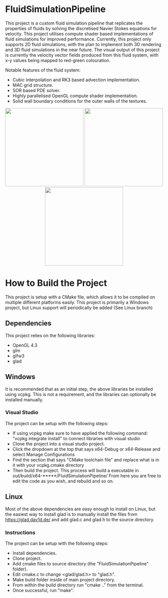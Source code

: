 # FluidSimulationPipeline

This project is a custom fluid simulation pipeline that replicates the properties of fluids by solving the discretised Navier Stokes equations for velocity.
This project utilises compute shader based implementations of fluid simulations for improved performance.
Currently, this project only supports 2D fluid simulations, with the plan to implement both 3D rendering and 3D fluid simulations in the near future.
The visual output of this project is currently the velocity vector fields produced from this fluid system, with x-y values being mapped to red-green colouration.

Notable features of the fluid system:
* Cubic interpolation and RK3 based advection implementation.
* MAC grid structure.
* SOR based PDE solver.
* Highly parallelised OpenGL compute shader implementation.
* Solid wall boundary conditions for the outer walls of the textures.

<p float="left" align="center">
  <img src="/Images/FluidInteraction.gif" width="250" />
  <img src="/Images/FluidRun.gif" width="250" /> 
  <img src="/Images/FluidSpiral.gif" width="250" />
</p>


  # How to Build the Project
  This project is setup with a CMake file, which allows it to be compiled on multiple different platforms easily.
  This project is primarily a Windows project, but Linux support will periodically be added (See Linux branch)


## Dependencies

  This project relies on the following libraries:

  * OpenGL 4.3
  * glm
  * glfw3
  * glad
 
  ## Windows

  It is recommended that as an initial step, the above libraries be installed using vcpkg.
  This is not a requirement, and the libraries can optionally be installed manually.
  
  ### Visual Studio
  The project can be setup with the following steps:
  * If using vcpkg make sure to have applied the following command: "vcpkg integrate install" to connect libraries with visual studio
  * Clone the project into a visual studio project.
  * Click the dropdown at the top that says x64-Debug or x64-Release and select Manage Configurations
  * Find the section that says "CMake toolchain file" and replace what is in it with your vcpkg.cmake directory
  * Then build the project.
  This process will build a executable in out/build/x64-*****/FluidSimulationPipeline/
  From here you are free to edit the code as you wish, and rebuild and so on.

## Linux

Most of the above dependencies are easy enough to install on Linux, but the easiest way to install glad is to manually install the files from <https://glad.dav1d.de/> and add glad.c and glad.h to the source directory.

### Instructions
The project can be setup with the following steps:
* Install dependencies.
* Clone project.
* Add cmake files to source directory (the "FluidSimulationPipeline" folder).
* Edit cmake.c to change <glad/glad.h> to "glad.h".
* Make build folder inside of main project directory.
* From within the build directory run "cmake .." from the terminal.
* Once successful, run "make".
  
